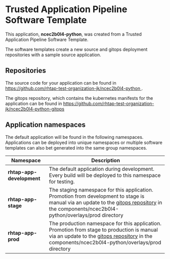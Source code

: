 # Trusted Application Pipeline Software Template

This application, **ncec2b0l4-python**, was created from a Trusted Application Pipeline Software Template.

The software templates create a new source and gitops deployment repositories with a sample source application. 

## Repositories

The source code for your application can be found in [https://github.com/rhtap-test-organization-jk/ncec2b0l4-python ](https://github.com/rhtap-test-organization-jk/ncec2b0l4-python ).
 
The gitops repository, which contains the kubernetes manifests for the application can be found in 
[https://github.com/rhtap-test-organization-jk/ncec2b0l4-python-gitops ](https://github.com/rhtap-test-organization-jk/ncec2b0l4-python-gitops ) 

## Application namespaces 

The default application will be found in the following namespaces. Applications can be deployed into unique namespaces or multiple software templates can also bet generated into the same group namespaces.  

|  Namespace   |  Description   |  
| -------- | -------- |   
| **rhtap-app-development** | The default application during development. Every build will be deployed to this namespace for testing. | 
| **rhtap-app-stage** | The staging namespace for this application. Promotion from development to stage is manual via an update to the [gitops repository](https://github.com/rhtap-test-organization-jk/ncec2b0l4-python-gitops ) in the components/ncec2b0l4-python/overlays/prod directory |  
| **rhtap-app-prod** | The production namespace for this application. Promotion from stage to production is manual via an update to the [gitops repository](https://github.com/rhtap-test-organization-jk/ncec2b0l4-python-gitops ) in the components/ncec2b0l4-python/overlays/prod directory | 